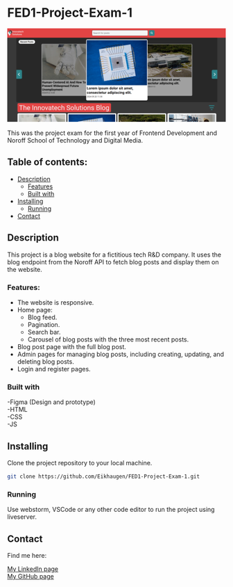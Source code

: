 # FED1-Project-Exam-1

![image](assets/images/readme-img.png)

This was the project exam for the first year of Frontend Development and Noroff School of Technology and Digital Media.

## Table of contents:
- [Description](#description)
  - [Features](#features)
  - [Built with](#built-with)
- [Installing](#installing)
  - [Running](#running)
- [Contact](#contact)

## Description

This project is a blog website for a fictitious tech R&D company.
It uses the blog endpoint from the Noroff API to fetch blog posts and display them on the website.

### Features:
- The website is responsive.
- Home page:
  - Blog feed.
  - Pagination.
  - Search bar.
  - Carousel of blog posts with the three most recent posts.
- Blog post page with the full blog post.
- Admin pages for managing blog posts, including creating, updating, and deleting blog posts.
- Login and register pages.

### Built with

-Figma (Design and prototype)  
-HTML  
-CSS  
-JS  

## Installing
Clone the project repository to your local machine.
```bash
git clone https://github.com/Eikhaugen/FED1-Project-Exam-1.git
```
### Running

Use webstorm, VSCode or any other code editor to run the project using liveserver.

## Contact

Find me here:

[My LinkedIn page](https://www.linkedin.com/in/thomas-eikhaugen-897234264/)  
[My GitHub page](https://github.com/Eikhaugen)

